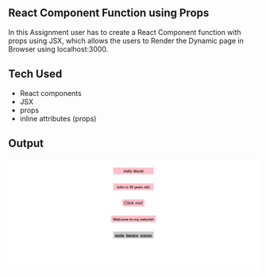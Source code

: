 ## React Component Function using Props

In this Assignment user has to create a React Component function with props using JSX, which allows the users to Render the Dynamic page in Browser using localhost:3000.

## Tech Used

- React components
- JSX
- props 
- inline attributes (props)

## Output

![expected output](output\Capture.PNG)
